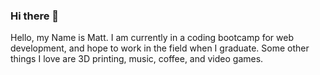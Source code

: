 ### Hi there 👋

Hello, my Name is Matt. I am currently in a coding bootcamp for web development, and hope to work in the field when I graduate. Some other things I love are 3D printing, music, coffee, and video games.
